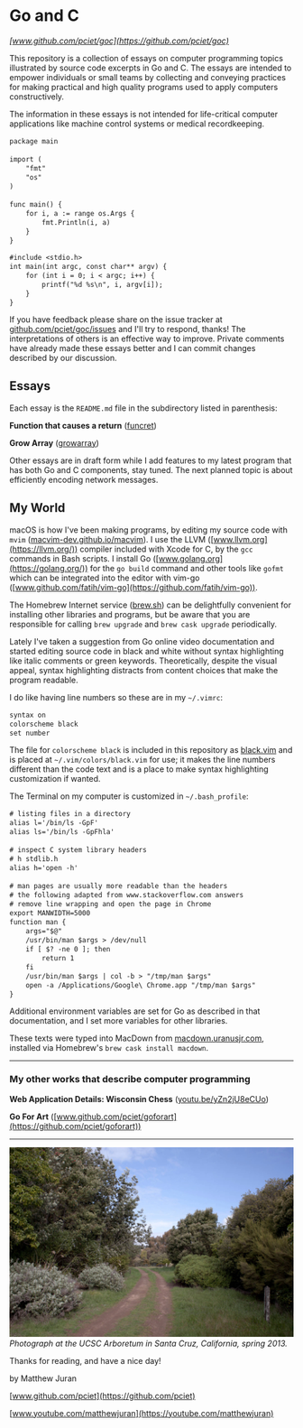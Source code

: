 # Go and C

*[www.github.com/pciet/goc](https://github.com/pciet/goc)*

This repository is a collection of essays on computer programming topics illustrated by source code excerpts in Go and C. The essays are intended to empower individuals or small teams by collecting and conveying practices for making practical and high quality programs used to apply computers constructively.

The information in these essays is not intended for life-critical computer applications like machine control systems or medical recordkeeping.

```
package main

import (
    "fmt"
    "os"
)

func main() {
    for i, a := range os.Args {
        fmt.Println(i, a)
    }
}
```

```
#include <stdio.h>
int main(int argc, const char** argv) {
    for (int i = 0; i < argc; i++) {
        printf("%d %s\n", i, argv[i]);
    }
}
```

If you have feedback please share on the issue tracker at [github.com/pciet/goc/issues](https://github.com/pciet/goc/issues) and I'll try to respond, thanks! The interpretations of others is an effective way to improve. Private comments have already made these essays better and I can commit changes described by our discussion.

## Essays

Each essay is the ```README.md``` file in the subdirectory listed in parenthesis:

**Function that causes a return** ([funcret](funcret/README.md))

**Grow Array** ([growarray](growarray/README.md))

Other essays are in draft form while I add features to my latest program that has both Go and C components, stay tuned. The next planned topic is about efficiently encoding network messages.

## My World

macOS is how I've been making programs, by editing my source code with ```mvim``` ([macvim-dev.github.io/macvim](https://macvim-dev.github.io/macvim)). I use the LLVM ([www.llvm.org](https://llvm.org/)) compiler included with Xcode for C, by the ```gcc``` commands in Bash scripts. I install Go ([www.golang.org](https://golang.org/)) for the ```go build``` command and other tools like ```gofmt``` which can be integrated into the editor with vim-go ([www.github.com/fatih/vim-go](https://github.com/fatih/vim-go)).

The Homebrew Internet service ([brew.sh](https://brew.sh/)) can be delightfully convenient for installing other libraries and programs, but be aware that you are responsible for calling ```brew upgrade``` and ```brew cask upgrade``` periodically.

Lately I've taken a suggestion from Go online video documentation and started editing source code in black and white without syntax highlighting like italic comments or green keywords. Theoretically, despite the visual appeal, syntax highlighting distracts from content choices that make the program readable.

I do like having line numbers so these are in my ```~/.vimrc```:

```
syntax on
colorscheme black
set number
```

The file for ```colorscheme black``` is included in this repository as [black.vim](black.vim) and is placed at ```~/.vim/colors/black.vim``` for use; it makes the line numbers different than the code text and is a place to make syntax highlighting customization if wanted.

The Terminal on my computer is customized in ```~/.bash_profile```:

```
# listing files in a directory
alias l='/bin/ls -GpF'
alias ls='/bin/ls -GpFhla'

# inspect C system library headers
# h stdlib.h
alias h='open -h'

# man pages are usually more readable than the headers
# the following adapted from www.stackoverflow.com answers
# remove line wrapping and open the page in Chrome
export MANWIDTH=5000
function man {
    args="$@"
    /usr/bin/man $args > /dev/null
    if [ $? -ne 0 ]; then
        return 1
    fi
    /usr/bin/man $args | col -b > "/tmp/man $args"
    open -a /Applications/Google\ Chrome.app "/tmp/man $args"
}
```

Additional environment variables are set for Go as described in that documentation, and I set more variables for other libraries.

These texts were typed into MacDown from [macdown.uranusjr.com](https://macdown.uranusjr.com/), installed via Homebrew's ```brew cask install macdown```.

---

### My other works that describe computer programming

**Web Application Details: Wisconsin Chess** ([youtu.be/yZn2jU8eCUo](https://www.youtube.com/watch?v=yZn2jU8eCUo))

**Go For Art** ([www.github.com/pciet/goforart](https://github.com/pciet/goforart))

---

![Arboretum](Arboretum.jpg)
*Photograph at the UCSC Arboretum in Santa Cruz, California, spring 2013.*

Thanks for reading, and have a nice day!

by Matthew Juran

[www.github.com/pciet](https://github.com/pciet)

[www.youtube.com/matthewjuran](https://youtube.com/matthewjuran)